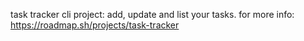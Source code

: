 task tracker cli project:
  add, update and list your tasks.
for more info:
  https://roadmap.sh/projects/task-tracker
